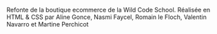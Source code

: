 Refonte de la boutique ecommerce de la Wild Code School.
Réalisée en HTML & CSS par Aline Gonce, Nasmi Faycel, Romain le Floch, Valentin Navarro et Martine Perchicot
